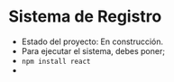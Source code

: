 <h1>Sistema de Registro</h1>

- Estado del proyecto: En construcción.
- Para ejecutar el sistema, debes poner;
- ````npm install react ````
- 
